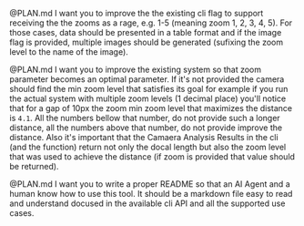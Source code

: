 @PLAN.md I want you to improve the the existing cli flag to support receiving the the zooms as a rage, e.g. 1-5 (meaning zoom 1, 2, 3, 4, 5). For those cases, data should be presented in a table format and if the image flag is provided, multiple images should be generated (sufixing the zoom level to the name of the image).


@PLAN.md I want you to improve the existing system so that zoom parameter becomes an optimal parameter. If it's not provided the camera should find the min zoom level that satisfies its goal for example if you run the actual system with multiple zoom levels (1 decimal place) you'll notice that for a gap of 10px the zoom min zoom level that maximizes the distance is `4.1`. All the numbers bellow that number, do not provide such a longer distance, all the numbers above that number, do not provide improve the distance. Also it's important that the Camaera Analysis Results in the cli (and the function) return not only the docal length but also the zoom level that was used to achieve the distance (if zoom is provided that value should be returned).

@PLAN.md I want you to write a proper README so that an AI Agent and a human know how to use this tool. It should be a markdown file easy to read and understand docused in the available cli API and all the supported use cases.